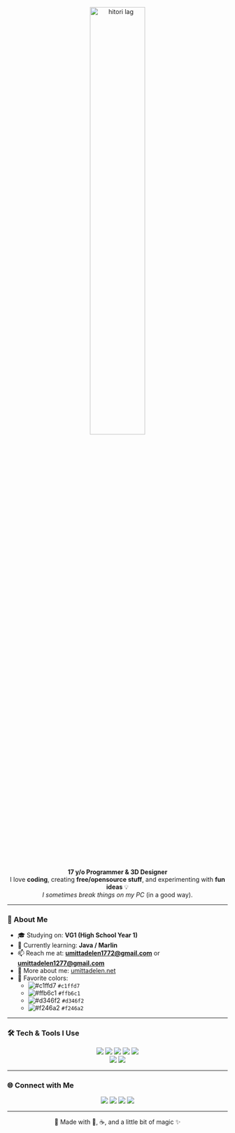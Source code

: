 <p align="center">
  <img src="https://raw.githubusercontent.com/umittadelen/umittadelen/main/hitori.gif" alt="hitori lag" width="50%">
</p>

<p align="center">
  <b>17 y/o Programmer & 3D Designer</b><br>
  I love <b>coding</b>, creating <b>free/opensource stuff</b>, and experimenting with <b>fun ideas</b> 💡<br>
  <i>I sometimes break things on my PC</i> (in a good way).
</p>

---

### 🌱 About Me
- 🎓 Studying on: **VG1 (High School Year 1)**
- 📖 Currently learning: **Java / Marlin**  
- 📫 Reach me at: **umittadelen1772@gmail.com** or **umittadelen1277@gmail.com**  
- 📄 More about me: [umittadelen.net](https://umittadelen.net)  
- 🎨 Favorite colors:
  - ![#c1ffd7](https://placehold.co/15x15/c1ffd7/c1ffd7.png) `#c1ffd7`
  - ![#ffb6c1](https://placehold.co/15x15/ffb6c1/ffb6c1.png) `#ffb6c1`
  - ![#d346f2](https://placehold.co/15x15/d346f2/d346f2.png) `#d346f2`
  - ![#f246a2](https://placehold.co/15x15/f246a2/f246a2.png) `#f246a2`
---

### 🛠 Tech & Tools I Use
<p align="center">
  <img src="https://img.shields.io/badge/JavaScript-FFD580?style=for-the-badge&logo=javascript&logoColor=white&labelColor=black">
  <img src="https://img.shields.io/badge/Python-FFB6C1?style=for-the-badge&logo=python&logoColor=white&labelColor=black">
  <img src="https://img.shields.io/badge/Java-87CEEB?style=for-the-badge&logo=openjdk&logoColor=white&labelColor=black">
  <img src="https://img.shields.io/badge/HTML5-F7A7A6?style=for-the-badge&logo=html5&logoColor=white&labelColor=black">
  <img src="https://img.shields.io/badge/CSS3-9AC0FF?style=for-the-badge&logo=css&logoColor=white&labelColor=black"><br>
  <img src="https://img.shields.io/badge/Blender-FFDAC1?style=for-the-badge&logo=blender&logoColor=white&labelColor=black">
  <img src="https://img.shields.io/badge/Arduino-C1FFD7?style=for-the-badge&logo=arduino&logoColor=white&labelColor=black">
</p>

---

### 🌐 Connect with Me
<p align="center">
  <a href="https://twitter.com/umittadelenmc"><img src="https://img.shields.io/badge/Twitter-1DA1F2?style=for-the-badge&logo=x&logoColor=white&labelColor=black"></a>
  <a href="https://www.linkedin.com/in/umit-tasdelen"><img src="https://img.shields.io/badge/LinkedIn-0077B5?style=for-the-badge&logoColor=white&labelColor=black"></a>
  <a href="https://instagram.com/umittadelen"><img src="https://img.shields.io/badge/Instagram-E4405F?style=for-the-badge&logo=instagram&logoColor=white&labelColor=black"></a>
  <a href="https://www.youtube.com/@umittadelen"><img src="https://img.shields.io/badge/YouTube-FF0000?style=for-the-badge&logo=youtube&logoColor=white&labelColor=black"></a>
</p>

---

<p align="center">
  🌸 Made with 💖, ☕, and a little bit of magic ✨
</p>
